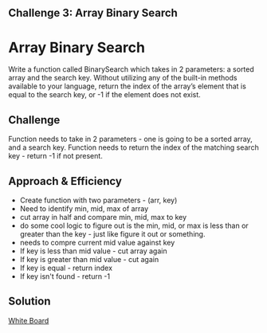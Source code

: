 ## Challenge 3: Array Binary Search

# Array Binary Search

Write a function called BinarySearch which takes in 2 parameters: a sorted array and the search key. Without utilizing any of the built-in methods available to your language, return the index of the array’s element that is equal to the search key, or -1 if the element does not exist.

<!-- Short summary or background information -->

## Challenge
<!-- Description of the challenge -->
Function needs to take in 2 parameters - one is going to be a sorted array, and a search key. Function needs to return the index of the matching search key - return -1 if not present.

## Approach & Efficiency
<!-- What approach did you take? Why? What is the Big O space/time for this approach? -->
- Create function with two parameters - (arr, key)
- Need to identify min, mid, max of array
- cut array in half and compare min, mid, max to key
- do some cool logic to figure out is the min, mid, or max is less than or greater than the key - just like figure it out or something.
- needs to compre current mid value against key 
- If key is less than mid value - cut array again
- If key is greater than mid value - cut again
- If key is equal - return index
- If key isn't found - return -1

## Solution
<!-- Embedded whiteboard image -->
[White Board](arrayBinarySearch/whiteboard03.png)

<!-- Reference help from 
https://medium.com/@pratikshya.pp19/binary-search-6d38365125b2 -->

<!-- test test -->